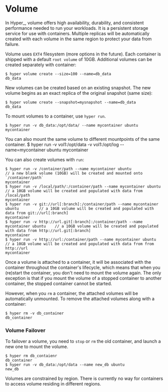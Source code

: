 # Volume

In Hyper\_, volume offers high availability, durability, and consistent performance needed to run your workloads. It is a persistent storage service for use with containers.  Multiple replicas will be automatically created with each volume in the same region to protect your data from failure. 

Volume uses `EXT4` filesystem (more options in the future). Each container is shipped with a default `root volume` of 10GB. Additional volumes can be created separately with container:

    $ hyper volume create --size=100 --name=db_data
    db_data

New volumes can be created based on an existing snapshot. The new volume begins as an exact replica of the original snapshot (same size):

    $ hyper volume create --snapshot=mysnapshot --name=db_data
    db_data

To mount volumes to a container, use `hyper run`. 

    $ hyper run -v db_data:/opt/data/ --name mycontainer ubuntu
    mycontainer
    
You can also mount the same volume to different mountpoints of the same container.
    $ hyper run -v vol1:/opt/data -v vol1:/opt/log --name=mycontainer ubuntu
    mycontainer

You can also create volumes with `run`:

    $ hyper run -v /container/path --name mycontainer ubuntu                           	// a new blank volume (10GB) will be created and mounted onto `/container/path`
    mycontainer
    $ hyper run -v /local/path/:/container/path --name mycontainer ubuntu        		// a 10GB volume will be created and populated with data from /local/path
    mycontainer
    $ hyper run -v git://url[:branch]:/container/path --name mycontainer ubuntu		   	// a 10GB volume will be created and populated with data from git://url[:branch]
    mycontainer                                                           
    $ hyper run -v http://url.git[:branch]:/container/path --name mycontainer ubuntu 	// a 10GB volume will be created and populated with data from http://url.git[:branch]
    mycontainer                                                       
    $ hyper run -v http://url:/container/path --name mycontainer ubuntu    				// a 10GB volume will be created and populated with data from from http://url
    mycontainer
    
Once a volume is attached to a container, it will be associated with the container throughout the container's lifecycle, which means that when you (re)start the container, you don't need to mount the volume again. The only exception is that if you mount the volume of a stopped container to another container, the stopped container cannot be started.

However, when you `rm` a container, the attached volumes will be automatically unmounted. To remove the attached volumes along with a container:

    $ hyper rm -v db_container
    db_container

### Volume Failover

To failover a volume, you need to `stop` or `rm` the old container, and launch a new one to mount the volume.

    $ hyper rm db_contaienr
    db_container
    $ hyper run -v db_data:/opt/data --name new_db ubuntu
    new_db

Volumes are constrained by region. There is currently no way for containers to access volume residing in different regions.
